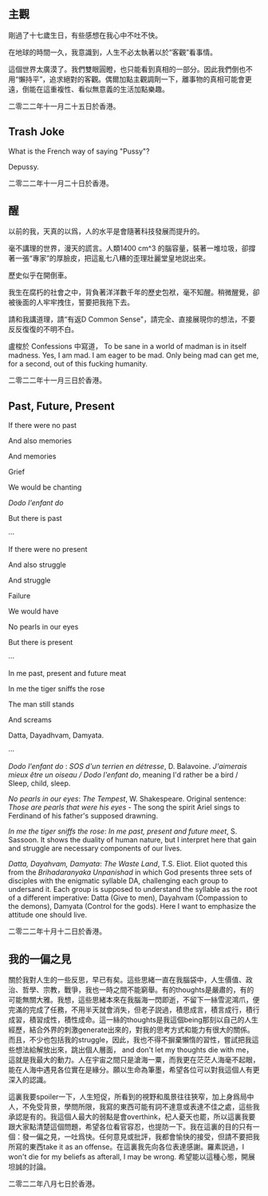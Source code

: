 ## 主觀

剛過了十七歲生日，有些感想在我心中不吐不快。

在地球的時間一久，我意識到，人生不必太執著以於“客觀”看事情。

這個世界太廣漠了。我們雙眼圓瞪，也只能看到真相的一部分。因此我們倒也不用“懶持平”，追求絕對的客觀。偶爾加點主觀調劑一下，離事物的真相可能會更遠，倒能在這重複性、看似無意義的生活加點樂趣。

二零二二年十一月二十五日於香港。

## Trash Joke

What is the French way of saying "Pussy"?

Depussy.

二零二二年十一月二十日於香港。

## 醒

以前的我，天真的以爲，人的水平是會隨著科技發展而提升的。

毫不講理的世界，漫天的謊言。人類1400 cm^3 的腦容量，裝著一堆垃圾，卻撐著一張“專家”的厚臉皮，把這亂七八糟的歪理壯麗堂皇地説出來。

歷史似乎在開倒車。

我生在腐朽的社會之中，背負著洋洋數千年的歷史包袱，毫不知醒。稍微醒覺，卻被後面的人牢牢拽住，誓要把我拖下去。

請和我講道理，請“有返D Common Sense"，請完全、直接展現你的想法，不要反反復復的不明不白。

盧梭於 Confessions 中寫道， To be sane in a world of madman is in itself madness. Yes, I am mad. I am eager to be mad. Only being mad can get me, for a second, out of this fucking humanity. 

二零二二年十一月三日於香港。

## Past, Future, Present

If there were no past

And also memories

And memories

Grief

We would be chanting

*Dodo l'enfant do*

But there is past

···

If there were no present

And also struggle

And struggle

Failure

We would have

No pearls in our eyes

But there is present

···

In me past, present and future meat

In me the tiger sniffs the rose

The man still stands

And screams

Datta, Dayadhvam, Damyata.

···

*Dodo l'enfant do* : *SOS d'un terrien en détresse*, D. Balavoine. *J'aimerais mieux être un oiseau / Dodo l'enfant do*, meaning I'd rather be a bird / Sleep, child, sleep.

*No pearls in our eyes*: *The Tempest*, W. Shakespeare. Original sentence: *Those are pearls that were his eyes* - The song the spirit Ariel sings to Ferdinand of his father's supposed drawning.

*In me the tiger sniffs the rose*: *In me past, present and future meet*, S. Sassoon. It shows the duality of human nature, but I interpret here that gain and struggle are necessary components of our lives. 

*Datta, Dayahvam, Damyata*: *The Waste Land*, T.S. Eliot. Eliot quoted this from the *Brihadaranyaka Unpanishad* in which God presents three sets of disciples with the enigmatic syllable DA, challenging each group to undersand it. Each group is supposed to understand the syllable as the root of a different imperative: Datta (Give to men), Dayahvam (Compassion to the demons), Damyata (Control for the gods). Here I want to emphasize the attitude one should live.

二零二二年十月十二日於香港。



## 我的一偏之見

關於我對人生的一些反思，早已有矣。這些思緒一直在我腦袋中，人生價值、政治、哲學、宗教，戰爭，我也一時之間不能窮舉。有的thoughts是嚴肅的，有的可能無關大雅。我想，這些思緒本來在我腦海一閃即逝，不留下一絲雪泥鴻爪，便完滿的完成了任務，不用半天就會消失，但老子説過，積思成言，積言成行，積行成習，積習成性，積性成命。這一絲的thoughts是我這個being那刻以自己的人生經歷，結合外界的刺激generate出來的，對我的思考方式和能力有很大的關係。而且，不少也包括我的struggle，因此，我也不得不摒棄懶惰的習性，嘗試把我這些想法給解放出來，跳出個人層面， and don't let my thoughts die with me，這就是我最大的動力。人在宇宙之間只是滄海一粟，而我更在茫茫人海毫不起眼，能在人海中遇見各位實在是緣分。願以生命為筆墨，希望各位可以對我這個人有更深入的認識。

這裏我要spoiler一下，人生短促，所看到的視野和風景往往狹窄，加上身爲局中人，不免受背景，學問所限，我寫的東西可能有詞不達意或表達不佳之處，這些我承認是有的。我這個人最大的弱點是會overthink，杞人憂天也罷，所以這裏我要跟大家點清楚這個問題，希望各位看官容忍，也提防一下。我在這裏的目的只有一個：發一偏之見，一吐爲快。任何意見或批評，我都會愉快的接受，但請不要把我所寫的東西take it as an offense。在這裏我先向各位表達感謝。羅素説過，I won't die for my beliefs as afterall, I may be wrong. 希望能以這種心態，開展坦誠的討論。

二零二二年八月七日於香港。
